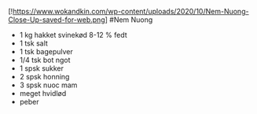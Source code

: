 [!https://www.wokandkin.com/wp-content/uploads/2020/10/Nem-Nuong-Close-Up-saved-for-web.png]
#Nem Nuong
- 1 kg hakket svinekød 8-12 % fedt
- 1 tsk salt
- 1 tsk bagepulver
- 1/4 tsk bot ngot
- 1 spsk sukker
- 2 spsk honning
- 3 spsk nuoc mam
- meget hvidlød
- peber
